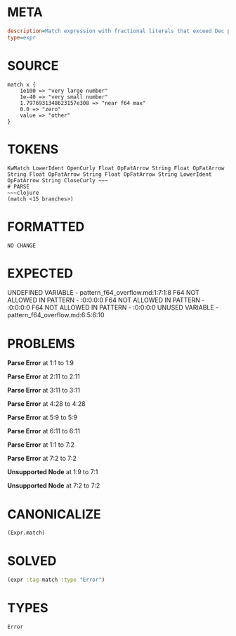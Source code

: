 # META
~~~ini
description=Match expression with fractional literals that exceed Dec precision
type=expr
~~~
# SOURCE
~~~roc
match x {
    1e100 => "very large number"
    1e-40 => "very small number"
    1.7976931348623157e308 => "near f64 max"
    0.0 => "zero"
    value => "other"
}
~~~
# TOKENS
~~~text
KwMatch LowerIdent OpenCurly Float OpFatArrow String Float OpFatArrow String Float OpFatArrow String Float OpFatArrow String LowerIdent OpFatArrow String CloseCurly ~~~
# PARSE
~~~clojure
(match <15 branches>)
~~~
# FORMATTED
~~~roc
NO CHANGE
~~~
# EXPECTED
UNDEFINED VARIABLE - pattern_f64_overflow.md:1:7:1:8
F64 NOT ALLOWED IN PATTERN - :0:0:0:0
F64 NOT ALLOWED IN PATTERN - :0:0:0:0
F64 NOT ALLOWED IN PATTERN - :0:0:0:0
UNUSED VARIABLE - pattern_f64_overflow.md:6:5:6:10
# PROBLEMS
**Parse Error**
at 1:1 to 1:9

**Parse Error**
at 2:11 to 2:11

**Parse Error**
at 3:11 to 3:11

**Parse Error**
at 4:28 to 4:28

**Parse Error**
at 5:9 to 5:9

**Parse Error**
at 6:11 to 6:11

**Parse Error**
at 1:1 to 7:2

**Parse Error**
at 7:2 to 7:2

**Unsupported Node**
at 1:9 to 7:1

**Unsupported Node**
at 7:2 to 7:2

# CANONICALIZE
~~~clojure
(Expr.match)
~~~
# SOLVED
~~~clojure
(expr :tag match :type "Error")
~~~
# TYPES
~~~roc
Error
~~~
